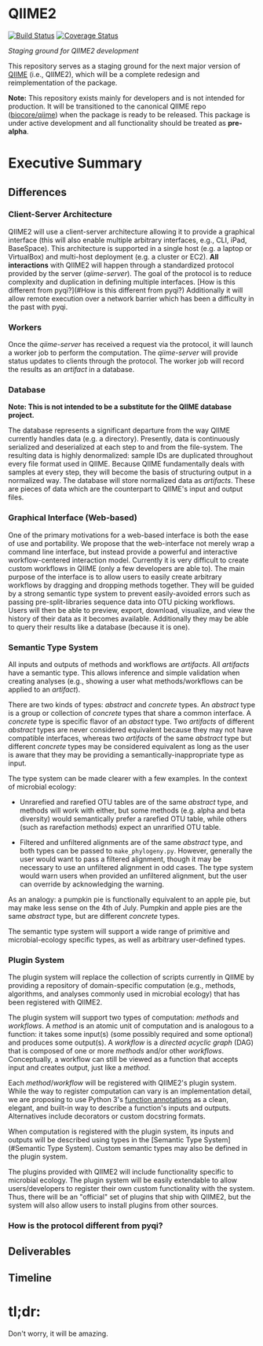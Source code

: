 QIIME2
======

[![Build Status](https://travis-ci.org/biocore/metoo.png?branch=master)](https://travis-ci.org/biocore/metoo) [![Coverage Status](https://coveralls.io/repos/biocore/metoo/badge.png)](https://coveralls.io/r/biocore/metoo)

*Staging ground for QIIME2 development*

This repository serves as a staging ground for the next major version of
[QIIME](http://qiime.org/) (i.e., QIIME2), which will be a complete redesign
and reimplementation of the package.

**Note:** This repository exists mainly for developers and is not intended for
production. It will be transitioned to the canonical QIIME repo
([biocore/qiime](https://github.com/biocore/qiime)) when the package is ready
to be released. This package is under active development and all functionality
should be treated as **pre-alpha**.

# Executive Summary


## Differences

### Client-Server Architecture
QIIME2 will use a client-server architecture allowing it to provide a graphical
interface (this will also enable multiple arbitrary interfaces, e.g., CLI, iPad,
BaseSpace). This architecture is supported in a single host (e.g. a laptop or
VirtualBox) and multi-host deployment (e.g. a cluster or EC2). **All
interactions** with QIIME2 will happen through a standardized protocol provided
by the server (_qiime-server_). The goal of the protocol is to reduce complexity
and duplication in defining multiple interfaces.
[How is this different from pyqi?](#How is this different from pyqi?)
Additionally it will allow remote execution over a network barrier which has
been a difficulty in the past with pyqi.

### Workers
Once the _qiime-server_ has received a request via the protocol, it will launch
a worker job to perform the computation. The _qiime-server_ will provide status
updates to clients through the protocol. The worker job will record the results
as an _artifact_ in a database.

### Database
**Note: This is not intended to be a substitute for the QIIME database
project.**

The database represents a significant departure from the way QIIME currently
handles data (e.g. a directory).  Presently, data is continuously serialized and
deserialized at each step to and from the file-system. The resulting data is
highly denormalized: sample IDs are duplicated throughout every file format used
in QIIME. Because QIIME fundamentally deals with samples at every step, they
will become the basis of structuring output in a normalized way. The database
will store normalized data as _artifacts_. These are pieces of data which are
the counterpart to QIIME's input and output files.

### Graphical Interface (Web-based)
One of the primary motivations for a web-based interface is both the ease of use
and portability. We propose that the web-interface not merely wrap a command
line interface, but instead provide a powerful and interactive workflow-centered
interaction model. Currently it is very difficult to create custom workflows in
QIIME (only a few developers are able to). The main purpose of the interface is
to allow users to easily create arbitrary workflows by dragging and dropping
methods together. They will be guided by a strong semantic type system to
prevent easily-avoided errors such as passing pre-split-libraries sequence data
into OTU picking workflows. Users will then be able to preview, export,
download, visualize, and view the history of their data as it becomes available.
Additionally they may be able to query their results like a database (because it
is one).

### Semantic Type System
All inputs and outputs of methods and workflows are _artifacts_. All
_artifacts_ have a semantic type. This allows inference and simple
validation when creating analyses (e.g., showing a user what methods/workflows
can be applied to an _artifact_).

There are two kinds of types: _abstract_ and _concrete_ types. An _abstract_
type is a group or collection of _concrete_ types that share a common interface.
A _concrete_ type is specific flavor of an _abstact_ type. Two _artifacts_ of
different _abstract_ types are never considered equivalent because they may not
have compatible interfaces, whereas two _artifacts_ of the same _abstract_ type
but different _concrete_ types may be considered equivalent as long as the user
is aware that they may be providing a semantically-inappropriate type as input.

The type system can be made clearer with a few examples. In the context of
microbial ecology:

- Unrarefied and rarefied OTU tables are of the same _abstract_ type, and
methods will work with either, but some methods (e.g. alpha and beta diversity)
would semantically prefer a rarefied OTU table, while others (such as
rarefaction methods) expect an unrarified OTU table.

- Filtered and unfiltered alignments are of the same _abstract_ type, and both
types can be passed to `make_phylogeny.py`. However, generally the user would
want to pass a filtered alignment, though it may be necessary to use an
unfiltered alignment in odd cases. The type system would warn users when
provided an unfiltered alignment, but the user can override by acknowledging
the warning.

As an analogy: a pumpkin pie is functionally equivalent to an apple pie, but
may make less sense on the 4th of July. Pumpkin and apple pies are the same
_abstract_ type, but are different _concrete_ types.

The semantic type system will support a wide range of primitive and
microbial-ecology specific types, as well as arbitrary user-defined types.

### Plugin System
The plugin system will replace the collection of scripts currently in QIIME by
providing a repository of domain-specific computation (e.g., methods,
algorithms, and analyses commonly used in microbial ecology) that has been
registered with QIIME2.

The plugin system will support two types of computation: _methods_ and
_workflows_. A _method_ is an atomic unit of computation and is analogous to a
function: it takes some input(s) (some possibly required and some optional) and
produces some output(s). A _workflow_ is a _directed acyclic graph_ (DAG) that
is composed of one or more _methods_ and/or other _workflows_. Conceptually, a
workflow can still be viewed as a function that accepts input and creates
output, just like a _method_.

Each _method_/_workflow_ will be registered with QIIME2's plugin system. While
the way to register computation can vary is an implementation detail, we are
proposing to use Python 3's
[function annotations](http://legacy.python.org/dev/peps/pep-3107/) as a clean,
elegant, and built-in way to describe a function's inputs and outputs.
Alternatives include decorators or custom docstring formats.

When computation is registered with the plugin system, its inputs and outputs
will be described using types in the
[Semantic Type System](#Semantic Type System). Custom semantic types may also be
defined in the plugin system.

The plugins provided with QIIME2 will include functionality specific to
microbial ecology. The plugin system will be easily extendable to allow
users/developers to register their own custom functionality with the system.
Thus, there will be an "official" set of plugins that ship with QIIME2, but the
system will also allow users to install plugins from other sources.

### How is the protocol different from pyqi?


## Deliverables


## Timeline


# tl;dr:
Don't worry, it will be amazing.
